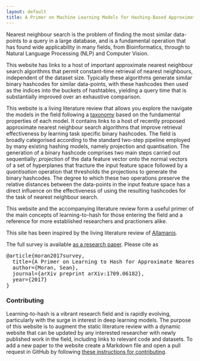 ```yaml
---
layout: default
title: A Primer on Machine Learning Models for Hashing-Based Approximate Nearest Neighbour Search
---
```


Nearest neighbour search is the problem of finding the most similar data-points to a query in a large database, and is a fundamental operation that has found wide applicability in many fields, from Bioinformatics, through to Natural Language Processing (NLP) and Computer Vision.

This website has links to a host of important approximate nearest neighbour search algorithms that permit constant-time retrieval of nearest neighbours, independent of the dataset size. Typically these algorithms generate similar binary hashcodes for similar data-points, with these hashcodes then used as the indices into the buckets of hashtables, yielding a query time that is substantially improved over an exhaustive comparison.

This website is a living literature review that allows you explore the navigate the models in the field following a [taxonomy](\taxnomomy) based on the fundamental properties of each model. It contains links to a host of recently proposed approximate nearest neighbour search algorithms that improve retrieval effectiveness by learning task specific binary hashcodes. The field is broadly categorised according to the standard two-step pipeline employed by many existing hashing models, namely projection and quantisation. The generation of a binary hashcode comprises two main steps carried out sequentially: *projection* of the data feature vector onto the normal vectors of a set of hyperplanes that fracture the input feature space followed by a *quantisation* operation that thresholds the projections to generate the binary hashcodes. The degree to which these two operations preserve the relative distances between the data-points in the input feature space has a direct influence on the effectiveness of using the resulting hashcodes for the task of nearest neighbour search.

This website and the accompanying literature review form a useful primer of the main concepts of learning-to-hash for those entering the field and a reference for more established researchers and practioners alike.

This site has been inspired by the living literature review of [Allamanis](https://ml4code.github.io).

The full survey is available [as a research paper](https//).
Please cite as
<pre>
@article{moran2017survey,
  title={A Primer on Learning to Hash for Approximate Nearest Neighbour Search},
  author={Moran, Sean},
  journal={arXiv preprint arXiv:1709.06182},
  year={2017}
}
</pre>

### Contributing

Learning-to-hash is a vibrant research field and is rapidly evolving, particularly with the surge in interest in deep learning models. The purpose of this website is to augment the static literature review with a dynamic website that can be updated by any interested researcher with newly published work in the field, including links to relevant code and datasets. To add a new paper to the website create a Markdown file and open a pull request in GitHub by following [these instructions for contributing](contributing.html).
